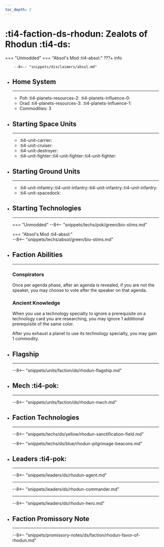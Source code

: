 ```yaml
---
toc_depth: 2
---
```


# :ti4-faction-ds-rhodun: Zealots of Rhodun :ti4-ds:
=== "Unmodded"
=== "Absol's Mod :ti4-absol:" 
    ???+ info

        --8<-- "snippets/disclaimers/absol.md"

<div class="grid cards" markdown>

-   ## __Home System__

    ---

    * Poh :ti4-planets-resources-2: :ti4-planets-influence-0:
    * Orad :ti4-planets-resources-3: :ti4-planets-influence-1:
    * Commodities: 3

</div>

<div class="grid cards" markdown>

-   ## __Starting Space Units__

    ---

    * :ti4-unit-carrier:
    * :ti4-unit-cruiser:
    * :ti4-unit-destroyer:
    * :ti4-unit-fighter::ti4-unit-fighter::ti4-unit-fighter:

-   ## __Starting Ground Units__

    ---

    * :ti4-unit-infantry::ti4-unit-infantry::ti4-unit-infantry::ti4-unit-infantry:
    * :ti4-unit-spacedock:

-   ## __Starting Technologies__

    ---
    === "Unmodded"
        --8<-- "snippets/techs/pok/green/bio-stims.md"

    === "Absol's Mod :ti4-absol:"  
        --8<-- "snippets/techs/absol/green/bio-stims.md"

-   ## __Faction Abilities__

    ---
    ### **Conspirators**
    
    Once per agenda phase, after an agenda is revealed, if you are not the speaker, you may choose to vote after the speaker on that agenda.

    ### **Ancient Knowledge**
    
    When you use a technology specialty to ignore a prerequisite on a technology card you are researching, you may ignore 1 additional prerequisite of the same color. 
    
    After you exhaust a planet to use its technology specialty, you may gain 1 commodity.

-   ## __Flagship__

    ---
    --8<-- "snippets/units/faction/ds/rhodun-flagship.md"

-   ## __Mech__ :ti4-pok:

    ---
    --8<-- "snippets/units/faction/ds/rhodun-mech.md"

</div>

<div class="grid cards" markdown>

-   ## __Faction Technologies__

    ---

    --8<-- "snippets/techs/ds/yellow/rhodun-sanctification-field.md"

    --8<-- "snippets/techs/ds/blue/rhodun-pilgrimage-beacons.md"


-   ## __Leaders__ :ti4-pok:

    ---
    
    --8<-- "snippets/leaders/ds/rhodun-agent.md"

    ---

    --8<-- "snippets/leaders/ds/rhodun-commander.md"

    ---

    --8<-- "snippets/leaders/ds/rhodun-hero.md"

-   ## __Faction Promissory Note__

    ---
    --8<-- "snippets/promissory-notes/ds/faction/rhodun-favor-of-rhodun.md"

</div>
